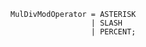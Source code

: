 <!-- This file is generated automatically by infrastructure scripts. Please don't edit by hand. -->

```{ .ebnf .slang-ebnf #MulDivModOperator }
MulDivModOperator = ASTERISK
                  | SLASH
                  | PERCENT;
```

